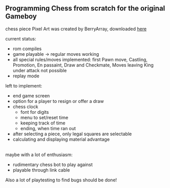 ## Programming Chess from scratch for the original Gameboy

chess piece Pixel Art was created by BerryArray, downloaded [here](https://berryarray.itch.io/chess-pieces-16x16-one-bit)

current status:
- rom compiles
- game playable -> regular moves working
- all special rules/moves implemented:
    first Pawn move, Castling, Promotion, En passaint, Draw and Checkmate, Moves leaving King under attack not possible
- replay mode

left to implement:
- end game screen
- option for a player to resign or offer a draw
- chess clock
    - font for digits
    - menu to set/reset time
    - keeping track of time
    - ending, when time ran out
- after selecting a piece, only legal squares are selectable
- calculating and displaying material advantage

<br>maybe with a lot of enthusiasm:
 - rudimentary chess bot to play against
 - playable through link cable

 Also a lot of playtesting to find bugs should be done!